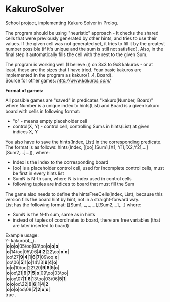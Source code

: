# KakuroSolver
School project, implementing Kakuro Solver in Prolog.

The program should be using "heuristic" approach - It checks the shared cells that were previously generated by other hints, and tries to use their values. If the given cell was not generated yet, it tries to fill it by the greatest number possible (if it's unique and the sum is still not satisfied). Also, in the final step it automatically fills the cell with the rest to the given Sum.  

The program is working well (I believe :)) on 3x3 to 9x8 kakuros - or at least, these are the sizes that I have tried. Four basic kakuros are implemented in the program as kakuro(1..4, Board).  
Source for other games: _http://www.kakuros.com/_  

**Format of games:**  

All possible games are "saved" in predicates "kakuro(Number, Board)" where Number is a unique index to hints(List) and 
Board is a given kakuro board with cells in following format:   
 - "o" - means empty placeholder cell  
 - control(X, Y) - control cell, controlling Sums in hints(List) at given indices X, Y  

You also have to save the hints(Index, List) in the corresponding predicate. The format is as follows:
hints(Index, [[oo],[Sum1,[X1, Y1],[X2,Y2],...] [Sum2,...]...]), where:
- Index is the index to the corresponding board
- [oo] is a placeholder control cell, used for incomplete control cells, must be first in every hints list
- SumN is N-th sum, where N is index used in control cells
- following tuples are indices to board that must fill the Sum

The game also needs to define the hintsFreeCells(Index, List), because this version fills the board hint by hint, not in a straight-forward way.   
List has the following format: [[Sum1, _, _,...],[Sum2,...],...] where:  
- SumN is the N-th sum, same as in hints  
- instead of tuples of coordinates to board, there are free variables (that are later inserted to board)  

Example usage:   
?- kakuro(4,_).  
|__o__|__o__|__o__|05\oo|08\oo|__o__|__o__|__o__|  
|__o__|14\oo|05\06|__4__|__2__|22\oo|__o__|__o__|  
|oo\27|__9__|__4__|__1__|__6__|__7__|09\oo|__o__|  
|oo\06|__5__|__1__|__o__|14\13|__9__|__4__|__o__|  
|__o__|__o__|10\oo|22\20|__9__|__6__|__5__|__o__|  
|__o__|oo\21|__9__|__7__|__5__|__o__|09\oo|03\oo|  
|__o__|oo\07|__1__|__6__|13\oo|03\06|__5__|__1__|   
|__o__|__o__|oo\22|__9__|__6__|__1__|__4__|__2__|   
|__o__|__o__|__o__|oo\09|__7__|__2__|__o__|__o__|  
true .  
